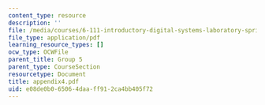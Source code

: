 ```yaml
---
content_type: resource
description: ''
file: /media/courses/6-111-introductory-digital-systems-laboratory-spring-2006/e08de0b065064daaff912ca4bb405f72_appendix4.pdf
file_type: application/pdf
learning_resource_types: []
ocw_type: OCWFile
parent_title: Group 5
parent_type: CourseSection
resourcetype: Document
title: appendix4.pdf
uid: e08de0b0-6506-4daa-ff91-2ca4bb405f72
---
```

